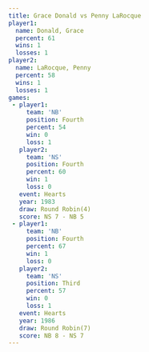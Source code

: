```yaml
---
title: Grace Donald vs Penny LaRocque
player1:               
  name: Donald, Grace  
  percent: 61          
  wins: 1              
  losses: 1            
player2:               
  name: LaRocque, Penny
  percent: 58          
  wins: 1              
  losses: 1            
games:
 - player1:          
     team: 'NB'      
     position: Fourth
     percent: 54     
     win: 0          
     loss: 1         
   player2:          
     team: 'NS'      
     position: Fourth
     percent: 60     
     win: 1          
     loss: 0         
   event: Hearts       
   year: 1983          
   draw: Round Robin(4)
   score: NS 7 - NB 5  
 - player1:          
     team: 'NB'      
     position: Fourth
     percent: 67     
     win: 1          
     loss: 0         
   player2:         
     team: 'NS'     
     position: Third
     percent: 57    
     win: 0         
     loss: 1        
   event: Hearts       
   year: 1986          
   draw: Round Robin(7)
   score: NB 8 - NS 7  
---
```

